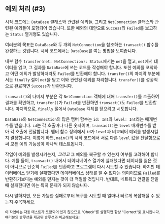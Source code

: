 ## 예외 처리 (#3)

시작 코드에는 `DataBase` 클래스와 관련된 예외들, 그리고 `NetConnection` 클래스와 관련된 예외들이 포함되어 있습니다. 또한 예외의 대안으로 `Success`와 `Failed`를 보고하는 `Status` 열거형도 있습니다.

여러분의 목표는 `DataBase`와 두 개의 `NetConnection`을 참조하는 `transact()` 함수를 완성하는 것입니다. 시작 코드에서는 `DataBase`를 여는 방법을 보여줍니다.

내부 함수 `transfer(net: NetConnection): Status`에서는 `net`을 열고, `net`에서 데이터를 읽고, 그 결과를 `DataBase`에 쓰는 코드를 작성해야 합니다. 또한 예외를 포착하고 어떤 예외가 발생하더라도 `Failed`를 반환해야 합니다. `transfer()`의 마지막 부분에서는 `finally` 절이 `net`을 닫고 이와 관련된 예외를 처리합니다. `transfer()`를 성공적으로 완료하면 `Success`가 반환됩니다.

`transact()`의 나머지 부분은 각 `NetConnection` 객체에 대해 `transfer()`를 호출하여 결과를 확인하고, `transfer()`가 `Failed`를 반환하면 `transact()`도 `Failed`를 반환합니다. 마지막으로, `finally` 절에서 `DataBase` 객체를 닫으려고 시도합니다.

`DataBase`와 `NetConnection`의 많은 멤버 함수는 `id: Int`와 `level: Int`라는 매개변수를 받습니다. `id`는 각 호출마다 다른 숫자이며, `transact()`는 `level` 매개변수를 받아 각 호출에 전달합니다. 멤버 함수 정의에서 `id`가 `level`과 비교되어 예외를 발생시킬지 결정합니다. 이렇게 하면, `main()`의 시작 코드에서 서로 다른 `level` 값을 전달함으로써 모든 예외 가능성이 하나씩 테스트됩니다.

작업이 예외를 발생시키는지, *그리고* 그 예외를 복구할 수 있는지 여부를 고려해야 합니다. 예를 들어, `transact()` 내에서 데이터베이스 열기에 실패했다면 데이터를 잃은 것이 아니므로 단순히 `Failed`를 반환하고 프로그램이 다시 시도할 수 있습니다. 하지만 데이터베이스 닫기에 실패했다면 데이터베이스 상태를 알 수 없다는 의미이므로 `Failed`를 반환하기보다는 예외를 던지는 것이 더 적절할 것입니다. 반대로, 네트워크 연결을 닫을 때 실패한다면 이는 특히 문제가 되지 않습니다.

다시 말하지만, 모든 가능한 실패로부터 복구를 시도할 때 얼마나 빠르게 복잡해질 수 있는지 주목하세요.

<sub> 이 작업에는 자동 테스트가 포함되어 있지 않으므로 "Check"를 실행하면 항상 "Correct"로 표시됩니다. 여러분의 솔루션을 제공된 솔루션과 비교해보세요! </sub>